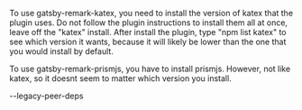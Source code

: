 To use gatsby-remark-katex, you need to install the version of katex that the plugin uses.
Do not follow the plugin instructions to install them all at once, leave off the "katex" install.
After install the plugin, type "npm list katex" to see which version it wants, because it will likely be lower than the one that you would install by default.

To use gatsby-remark-prismjs, you have to install prismjs. However, not like katex, so it doesnt seem to matter which version you install.

--legacy-peer-deps